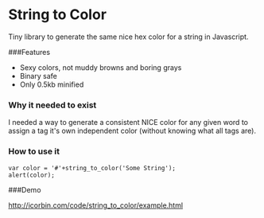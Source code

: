 String to Color
===============

Tiny library to generate the same nice hex color for a string in Javascript. 

###Features 

- Sexy colors, not muddy browns and boring grays
- Binary safe
- Only 0.5kb minified

### Why it needed to exist 

I needed a way to generate a consistent NICE color for any given word to assign a tag it's own independent color (without knowing what all tags are).

### How to use it

    var color = '#'+string_to_color('Some String');
    alert(color);

 
###Demo 

http://icorbin.com/code/string_to_color/example.html




